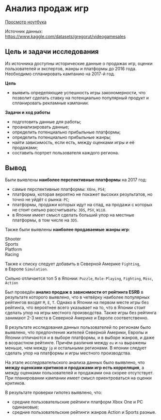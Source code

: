# Анализ продаж игр  
  
[Просмотр ноутбука](https://nbviewer.org/github/ootho/data_analysis/blob/main/yp_game_analysis/game_analysis.ipynb)
  
Источник данных: https://www.kaggle.com/datasets/gregorut/videogamesales
  
## Цель и задачи исследования  
  
Из источника доступны исторические данные о продажах игр, оценки пользователей и экспертов, жанры и платформы до 2016 года. Необходимо спланировать кампанию на 2017-й год.  
  
**Цель**
- выявить определяющие успешность игры закономерности, что позволит сделать ставку на потенциально популярный продукт и спланировать рекламные кампании.

**Задачи и ход работы**
- подготовить данные для работы;
- проанализировать данные;
- определить потенциально прибыльные платформы;
- определить потенциально прибыльные жанры;
- найти зависимость, если есть, между оценками игры и её продажами;
- составить портрет пользователя каждого региона.
  
## Вывод  
  
Были выявлены **наиболее перспективные платформы** на 2017 год:
- самые перспективные платформы: `XOne`, `PS4`;  
- платформа, которая вероятно не покажет высоких результатов, но точно не уйдёт с рынка: `PC`;  
- платформы, продажи которых идут на спад, на продажи с которых не стоит сильно рассчитывать: `3DS`, `PSV`, `WiiU`.   
- в Японии имеет смысл сделать больший упор на местные платформы, в том числе на `3DS`.

Также были выявлены **наиболее продаваемые жанры игр**:  

Shooter  
Sports  
Platform  
Racing  

Также к списку следует добавить в Северной Америке `Fighting`,   
в Европе `Simulation`.  

Сильно отличается топ 5 в Японии: `Puzzle`, `Role-Playing`, `Fighting`, `Misc`, `Action`  

Был проведён **анализ продаж в зависимости от рейтинга ESRB** в результате которого выявлено, что в четвёрку наиболее популярных рейтингов входят `M`, `E`, `T`. Однако в Японии на первом месте игры без рейтинга, что вероятнее всего указывает на то, что в Японии стоит сделать упор на игры местного производства. Также игры без рейтинга занимают 2-3 места в Северной Америке и Европе соответственно.

В результате исследования данных пользователей по регионам было выявлено, что предпочтения жителей Северной Америки, Европы и Японии отличаются и в выборе платформы, и в выборе жанров, и даже в возрастном рейтинге. Причём различия между `eu` и `na` выражены меньше, чем между `jp` и остальными регионами. В японии следует сделать упор на платформы и игры местного производства.  

На этапе исследовательского анализа данных было выявлено, что **между оценками критиков и продажами игр есть корреляция**, а между оценками пользователей и продажами она скорее отсутствует. При планировании кампании имеет смысл ориентроваться на оценки критиков.  

В результате проверки гипотез выявлено, что:  
- средние пользовательские рейтинги платформ Xbox One и PC одинаковые;
- cредние пользовательские рейтинги жанров Action и Sports разные.